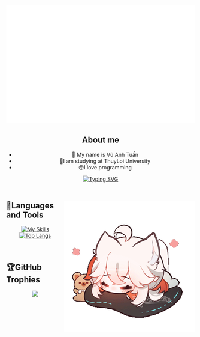 <a href="#" target="_blank">
  <img src="moonn85.svg" width="1200" alt="moonn85" />
</a>

## <div align="center">About me </div>  
  

- <div align="center">🔭 My name is Vũ Anh Tuấn </div>  
   
- <div align="center">🏫I am studying at ThuyLoi University </div>  
  
- <div align="center">😚I love programming </div>  
  
<div align="center">


[![Typing SVG](https://readme-typing-svg.demolab.com/?lines=I+want+to+be+a+web+developer;I+want+to+be+a+fullstask+developer)](https://github.com/moonn85)

 </div>  
<div style="margin-top: 50px;"><img align="right" src="https://github.com/moonn85/moonn85/blob/main/292f0f5c-d931-42ea-809c-0a79c1da9457_kazuha-bun-sample.gif" /> </div>

## 📖Languages and Tools

<div align="center">

[![My Skills](https://skillicons.dev/icons?i=html,css,js,ts,nodejs,cpp,c,cs,java,python,go,php,mysql,wordpress,docker,postman,rocket,flask,laravel,linux,ubuntu,vscode,stackoverflow,ps,git&perline=7)]()
</br>
[![Top Langs](https://github-readme-stats.vercel.app/api/top-langs/?username=moonn85&layout=compact)](https://github.com/moonn85/github-readme-stats)


</div>
</br>
</div>

## 🏆GitHub Trophies
<div align="center">
  
![](https://github-trophies.vercel.app/?username=moonn85&theme=radical&no-frame=false&no-bg=false&margin-w=4)
  </br>
</div>



